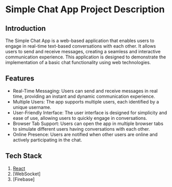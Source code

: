 # Simple Chat App Project Description

## Introduction

The Simple Chat App is a web-based application that enables users to engage in real-time text-based conversations with each other. It allows users to send and receive messages, creating a seamless and interactive communication experience. This application is designed to demonstrate the implementation of a basic chat functionality using web technologies.

## Features

- Real-Time Messaging: Users can send and receive messages in real time, providing an instant and dynamic communication experience.
- Multiple Users: The app supports multiple users, each identified by a unique username.
- User-Friendly Interface: The user interface is designed for simplicity and ease of use, allowing users to quickly engage in conversations.
- Browser Tab Support: Users can open the app in multiple browser tabs to simulate different users having conversations with each other.
- Online Presence: Users are notified when other users are online and actively participating in the chat.

## Tech Stack

1. [React](https://reactjs.org/)
2. [WebSocket]
3. [Firebase]
